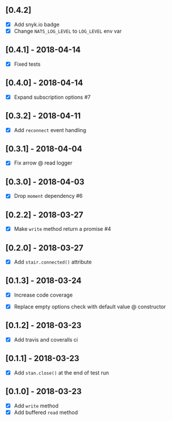 [0.4.2]
-------
- [x] Add snyk.io badge
- [x] Change `NATS_LOG_LEVEL` to `LOG_LEVEL` env var

[0.4.1] - 2018-04-14
--------------------
- [x] Fixed tests


[0.4.0] - 2018-04-14
--------------------
- [x] Expand subscription options #7


[0.3.2] - 2018-04-11
--------------------
- [x] Add `reconnect` event handling


[0.3.1] - 2018-04-04
--------------------
- [x] Fix arrow @ read logger


[0.3.0] - 2018-04-03
--------------------
- [x] Drop `moment` dependency #6


[0.2.2] - 2018-03-27
--------------------
- [x] Make `write` method return a promise #4


[0.2.0] - 2018-03-27
--------------------
- [x] Add `stair.connected()` attribute


[0.1.3] - 2018-03-24
--------------------
- [x] Increase code coverage
- [x] Replace empty options check with default value @ constructor


[0.1.2] - 2018-03-23
--------------------
- [x] Add travis and coveralls ci


[0.1.1] - 2018-03-23
--------------------
- [x] Add `stan.close()` at the end of test run


[0.1.0] - 2018-03-23
--------------------
- [x] Add `write` method
- [x] Add buffered `read` method
